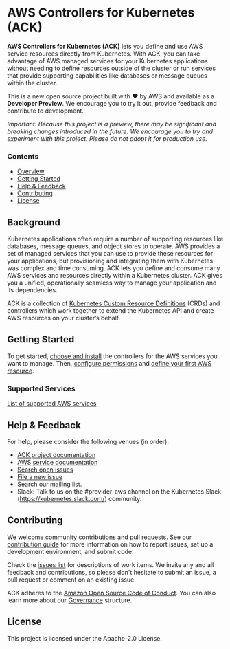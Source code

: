 # AWS Controllers for Kubernetes (ACK)
**AWS Controllers for Kubernetes (ACK)** lets you define and use AWS service resources directly from Kubernetes. With ACK, you can take advantage of AWS managed services for your Kubernetes applications without needing to define resources outside of the cluster or run services that provide supporting capabilities like databases or message queues within the cluster.

This is a new open source project built with ❤️ by AWS and available as a **Developer Preview**. We encourage you to try it out, provide feedback and contribute to development.

*Important: Because this project is a preview, there may be significant and breaking changes introduced in the future. We encourage you to try and experiment with this project. Please do not adopt it for production use.*

### Contents
* [Overview](#background)
* [Getting Started](#getting-started)
* [Help & Feedback](#help--feedback)
* [Contributing](#contributing)
* [License](#license)

## Background
Kubernetes applications often require a number of supporting resources like databases, message queues, and object stores to operate. AWS provides a set of managed services that you can use to provide these resources for your applications, but provisioning and integrating them with Kubernetes was complex and time consuming. ACK lets you define and consume many AWS services and resources directly within a Kubernetes cluster. ACK gives you a unified, operationally seamless way to manage your application and its dependencies.

ACK is a collection of [Kubernetes Custom Resource Definitions](https://kubernetes.io/docs/concepts/extend-kubernetes/api-extension/custom-resources/) (CRDs) and controllers which work together to extend the Kubernetes API and create AWS resources on your cluster’s behalf.

## Getting Started
To get started, [choose and install](https://aws.github.io/aws-controllers-k8s/user-docs/install/) the controllers for the AWS services you want to manage. Then, [configure permissions](https://aws.github.io/aws-controllers-k8s/user-docs/permissions/) and [define your first AWS resource](https://aws.github.io/aws-controllers-k8s/user-docs/usage/).

### Supported Services
[List of supported AWS services](/services)

## Help & Feedback
For help, please consider the following venues (in order):

* [ACK project documentation](https://aws.github.io/aws-controllers-k8s/user-docs/install/)
* [AWS service documentation](https://docs.aws.amazon.com/)
* [Search open issues](https://github.com/aws/aws-controllers-k8s/issues)
* [File a new issue](https://github.com/aws/aws-controllers-k8s/issues/new/choose)
* Search our [mailing list](https://groups.google.com/forum/#!forum/aws-service-operator-user/).
* Slack: Talk to us on the #provider-aws channel on the Kubernetes Slack (https://kubernetes.slack.com/) community.

## Contributing
We welcome community contributions and pull requests. See our [contribution guide](/CONTRIBUTING.md) for more information on how to report issues, set up a development environment, and submit code.

Check the [issues list](https://github.com/aws/aws-controllers-k8s/issues) for descriptions of work items. We invite any and all feedback and contributions, so please don't hesitate to submit an issue, a pull request or comment on an existing issue.

ACK adheres to the [Amazon Open Source Code of Conduct](https://aws.github.io/code-of-conduct). You can also learn more about our [Governance](/GOVERNANCE.md) structure.

## License
This project is licensed under the Apache-2.0 License.
